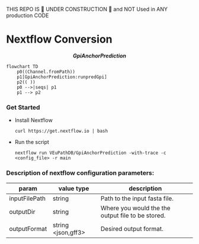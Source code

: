 THIS REPO IS 🚧 UNDER CONSTRUCTION 🚧 and NOT Used in ANY production CODE

# Nextflow Conversion

***<p align=center>GpiAnchorPrediction</p>***  
```mermaid
flowchart TD
    p0((Channel.fromPath))
    p1[GpiAnchorPrediction:runpredGpi]
    p2(( ))
    p0 -->|seqs| p1
    p1 --> p2
```

### Get Started
  * Install Nextflow
    
    `curl https://get.nextflow.io | bash`
  
  * Run the script
    
    `nextflow run VEuPathDB/GpiAnchorPrediction -with-trace -c  <config_file> -r main`

### Description of nextflow configuration parameters:

| param         | value type        | description  |
| ------------- | ------------- | ------------ |
| inputFilePath | string| Path to the input fasta file. |
| outputDir | string | Where you would the the output file to be stored. |
| outputFormat | string <json,gff3> | Desired output format. |
